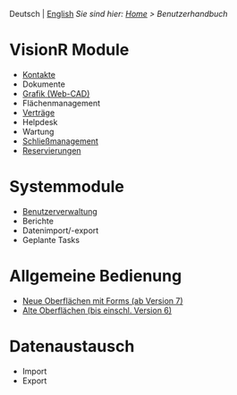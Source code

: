 <!-- TITLE: Benutzerhandbuch -->
<!-- SUBTITLE: Dokumentation der Oberflächen und Module in VisionR für Benutzer -->

Deutsch | [English](/en/user-guide)
*Sie sind hier: [Home](/home) > Benutzerhandbuch*
# VisionR Module
* [Kontakte](/de/modules/contacts)
* Dokumente
* [Grafik (Web-CAD)](/de/modules/graphics)
* Flächenmanagement
* [Verträge](/de/modules/contracts)
* Helpdesk
* Wartung
* [Schließmanagement](/de/modules/keys)
* [Reservierungen](/de/modules/reservations)
# Systemmodule
* [Benutzerverwaltung](/de/modules/user-management)
* Berichte
* Datenimport/-export
* Geplante Tasks
# Allgemeine Bedienung
* [Neue Oberflächen mit Forms (ab Version 7)](/de/modules/general)
* [Alte Oberflächen (bis einschl. Version 6)](/qooxdoo/de/modules/general)
# Datenaustausch
* Import
* Export